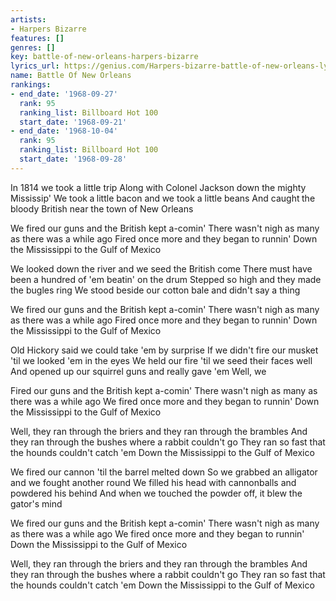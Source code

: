 ```yaml
---
artists:
- Harpers Bizarre
features: []
genres: []
key: battle-of-new-orleans-harpers-bizarre
lyrics_url: https://genius.com/Harpers-bizarre-battle-of-new-orleans-lyrics
name: Battle Of New Orleans
rankings:
- end_date: '1968-09-27'
  rank: 95
  ranking_list: Billboard Hot 100
  start_date: '1968-09-21'
- end_date: '1968-10-04'
  rank: 95
  ranking_list: Billboard Hot 100
  start_date: '1968-09-28'
---
```

In 1814 we took a little trip
Along with Colonel Jackson down the mighty Mississip'
We took a little bacon and we took a little beans
And caught the bloody British near the town of New Orleans

We fired our guns and the British kept a-comin'
There wasn't nigh as many as there was a while ago
Fired once more and they began to runnin'
Down the Mississippi to the Gulf of Mexico

We looked down the river and we seed the British come
There must have been a hundred of 'em beatin' on the drum
Stepped so high and they made the bugles ring
We stood beside our cotton bale and didn't say a thing

We fired our guns and the British kept a-comin'
There wasn't nigh as many as there was a while ago
Fired once more and they began to runnin'
Down the Mississippi to the Gulf of Mexico

Old Hickory said we could take 'em by surprise
If we didn't fire our musket 'til we looked 'em in the eyes
We held our fire 'til we seed their faces well
And opened up our squirrel guns and really gave 'em
Well, we

Fired our guns and the British kept a-comin'
There wasn't nigh as many as there was a while ago
We fired once more and they began to runnin'
Down the Mississippi to the Gulf of Mexico

Well, they ran through the briers and they ran through the brambles
And they ran through the bushes where a rabbit couldn't go
They ran so fast that the hounds couldn't catch 'em
Down the Mississippi to the Gulf of Mexico

We fired our cannon 'til the barrel melted down
So we grabbed an alligator and we fought another round
We filled his head with cannonballs and powdered his behind
And when we touched the powder off, it blew the gator's mind

We fired our guns and the British kept a-comin'
There wasn't nigh as many as there was a while ago
We fired once more and they began to runnin'
Down the Mississippi to the Gulf of Mexico

Well, they ran through the briers and they ran through the brambles
And they ran through the bushes where a rabbit couldn't go
They ran so fast that the hounds couldn't catch 'em
Down the Mississippi to the Gulf of Mexico
